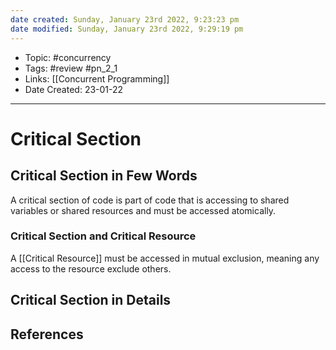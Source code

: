 ```yaml
---
date created: Sunday, January 23rd 2022, 9:23:23 pm
date modified: Sunday, January 23rd 2022, 9:29:19 pm
---
```


- Topic: #concurrency
- Tags: #review #pn_2_1
- Links: [[Concurrent Programming]]
- Date Created: 23-01-22

---

# Critical Section

## Critical Section in Few Words

A critical section of code is part of code that is accessing to shared variables or shared resources and must be accessed atomically.

### Critical Section and Critical Resource

A [[Critical Resource]] must be accessed in mutual exclusion, meaning any access to the resource exclude others.

## Critical Section in Details

## References
